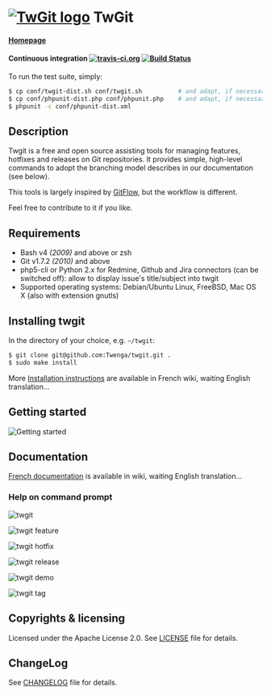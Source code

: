 [![TwGit logo](https://github.com/Twenga/twgit/raw/stable/doc/logo-med.png)](http://twgit.twenga.com/) TwGit
==========

#### [Homepage](http://twgit.twenga.com/)

#### Continuous integration [![travis-ci.org](doc/travis-favicon.png)](http://travis-ci.org/Twenga/twgit)&nbsp;[![Build Status](https://secure.travis-ci.org/Twenga/twgit.png?branch=stable)](http://travis-ci.org/Twenga/twgit)
To run the test suite, simply:

```bash
$ cp conf/twgit-dist.sh conf/twgit.sh          # and adapt, if necessary
$ cp conf/phpunit-dist.php conf/phpunit.php    # and adapt, if necessary
$ phpunit -c conf/phpunit-dist.xml
```

## Description
Twgit is a free and open source assisting tools for managing features, hotfixes and releases on Git repositories.
It provides simple, high-level commands to adopt the branching model describes in our documentation (see below).

This tools is largely inspired by [GitFlow](https://github.com/nvie/gitflow), but the workflow is different.

Feel free to contribute to it if you like.

## Requirements

  - Bash v4 _(2009)_ and above or zsh
  - Git v1.7.2 _(2010)_ and above
  - php5-cli or Python 2.x for Redmine, Github and Jira connectors (can be switched off): allow to display issue's title/subject into twgit
  - Supported operating systems: Debian/Ubuntu Linux, FreeBSD, Mac OS X (also with extension gnutls)

## Installing twgit
In the directory of your choice, e.g. `~/twgit`:

```bash
$ git clone git@github.com:Twenga/twgit.git .
$ sudo make install
```

More [Installation instructions](https://github.com/Twenga/twgit/wiki/Twgit#wiki-2.installation) are available in French wiki, waiting English translation...

## Getting started

![Getting started](doc/getting-started.png)

## Documentation
[French documentation](https://github.com/Twenga/twgit/wiki) is available in wiki, waiting English translation...

### Help on command prompt

![twgit](doc/screenshot-twgit.png)

![twgit feature](doc/screenshot-twgit-feature.png)

![twgit hotfix](doc/screenshot-twgit-hotfix.png)

![twgit release](doc/screenshot-twgit-release.png)

![twgit demo](doc/screenshot-twgit-demo.png)

![twgit tag](doc/screenshot-twgit-tag.png)

## Copyrights & licensing
Licensed under the Apache License 2.0.
See [LICENSE](LICENSE) file for details.

## ChangeLog
See [CHANGELOG](CHANGELOG.md) file for details.
